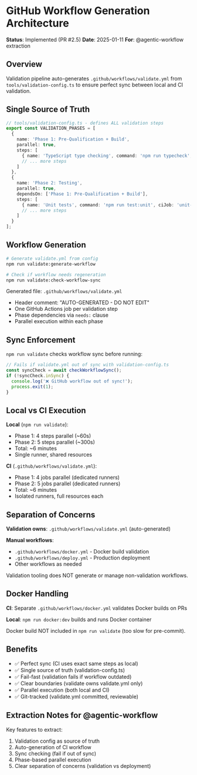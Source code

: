 # GitHub Workflow Generation Architecture

**Status**: Implemented (PR #2.5)
**Date**: 2025-01-11
**For**: @agentic-workflow extraction

## Overview

Validation pipeline auto-generates `.github/workflows/validate.yml` from `tools/validation-config.ts` to ensure perfect sync between local and CI validation.

## Single Source of Truth

```typescript
// tools/validation-config.ts - defines ALL validation steps
export const VALIDATION_PHASES = [
  {
    name: 'Phase 1: Pre-Qualification + Build',
    parallel: true,
    steps: [
      { name: 'TypeScript type checking', command: 'npm run typecheck', ciJob: 'typecheck' },
      // ... more steps
    ]
  },
  {
    name: 'Phase 2: Testing',
    parallel: true,
    dependsOn: ['Phase 1: Pre-Qualification + Build'],
    steps: [
      { name: 'Unit tests', command: 'npm run test:unit', ciJob: 'unit-tests' },
      // ... more steps
    ]
  }
];
```

## Workflow Generation

```bash
# Generate validate.yml from config
npm run validate:generate-workflow

# Check if workflow needs regeneration
npm run validate:check-workflow-sync
```

Generated file: `.github/workflows/validate.yml`
- Header comment: "AUTO-GENERATED - DO NOT EDIT"
- One GitHub Actions job per validation step
- Phase dependencies via `needs:` clause
- Parallel execution within each phase

## Sync Enforcement

`npm run validate` checks workflow sync before running:
```typescript
// Fails if validate.yml out of sync with validation-config.ts
const syncCheck = await checkWorkflowSync();
if (!syncCheck.inSync) {
  console.log('❌ GitHub workflow out of sync!');
  process.exit(1);
}
```

## Local vs CI Execution

**Local** (`npm run validate`):
- Phase 1: 4 steps parallel (~60s)
- Phase 2: 5 steps parallel (~300s)
- Total: ~6 minutes
- Single runner, shared resources

**CI** (`.github/workflows/validate.yml`):
- Phase 1: 4 jobs parallel (dedicated runners)
- Phase 2: 5 jobs parallel (dedicated runners)
- Total: ~6 minutes
- Isolated runners, full resources each

## Separation of Concerns

**Validation owns**: `.github/workflows/validate.yml` (auto-generated)

**Manual workflows**:
- `.github/workflows/docker.yml` - Docker build validation
- `.github/workflows/deploy.yml` - Production deployment
- Other workflows as needed

Validation tooling does NOT generate or manage non-validation workflows.

## Docker Handling

**CI**: Separate `.github/workflows/docker.yml` validates Docker builds on PRs

**Local**: `npm run docker:dev` builds and runs Docker container

Docker build NOT included in `npm run validate` (too slow for pre-commit).

## Benefits

- ✅ Perfect sync (CI uses exact same steps as local)
- ✅ Single source of truth (validation-config.ts)
- ✅ Fail-fast (validation fails if workflow outdated)
- ✅ Clear boundaries (validate owns validate.yml only)
- ✅ Parallel execution (both local and CI)
- ✅ Git-tracked (validate.yml committed, reviewable)

## Extraction Notes for @agentic-workflow

Key features to extract:
1. Validation config as source of truth
2. Auto-generation of CI workflow
3. Sync checking (fail if out of sync)
4. Phase-based parallel execution
5. Clear separation of concerns (validation vs deployment)
